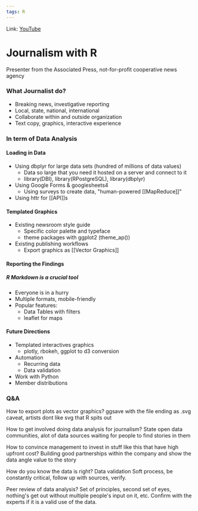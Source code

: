 ```yaml
---
tags: R
---
```

Link: [YouTube](https://www.youtube.com/watch?v=vgYS-F8opgE)

# Journalism with R

Presenter from the Associated Press, not-for-profit cooperative news agency

### What Journalist do?
* Breaking news, investigative reporting
* Local, state, national, international
* Collaborate within and outside organization
* Text copy, graphics, interactive experience

### In term of Data Analysis
#### Loading in Data
* Using dbplyr for large data sets (hundred of millions of data values)
	*  Data so large that you need it hosted on a server and connect to it
	*  library(DBI), library(RPostgreSQL), library(dbplyr)
*  Using Google Forms & googlesheets4
	*  Using surveys to create data, "human-powered [[MapReduce]]"
*  Using httr for [[API]]s

#### Templated Graphics
* Existing newsroom style guide
	* Specific color palette and typeface 
	* theme packages with ggplot2 (theme_ap())
* Existing publishing workflows
	* Export graphics as [[Vector Graphics]]

#### Reporting the Findings
##### R Markdown is a crucial tool
* Everyone is in a hurry
* Multiple formats, mobile-friendly
* Popular features:
	* Data Tables with filters
	* leaflet for maps

#### Future Directions
* Templated interactives graphics
	* plotly, rbokeh, ggplot to d3 conversion
* Automation
	* Recurring data
	* Data validation
* Work with Python
* Member distributions

### Q&A
How to export plots as vector graphics?
ggsave with the file ending as .svg
caveat, artists dont like svg that R spits out

How to get involved doing data analysis for journalism?
State open data communities, alot of data sources waiting for people to find stories in them

How to convince management to invest in stuff like this that have high upfront cost?
Building good partnerships within the company and show the data angle value to the story

How do you know the data is right? Data validation
Soft process, be constantly critical, follow up with sources, verify.

Peer review of data analysis?
Set of principles, second set of eyes,  nothing's get out without multiple people's input on it, etc. Confirm with the experts if it is a valid use of the data.


